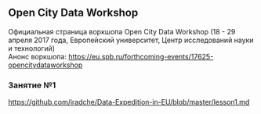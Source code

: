 ## Open City Data Workshop 
Официальная страница воркшопа Open City Data Workshop (18 - 29 апреля 2017 года, Европейский университет, Центр исследований науки и технологий)       
Анонс воркшопа: https://eu.spb.ru/forthcoming-events/17625-opencitydataworkshop        

### Занятие №1       
https://github.com/iradche/Data-Expedition-in-EU/blob/master/lesson1.md



